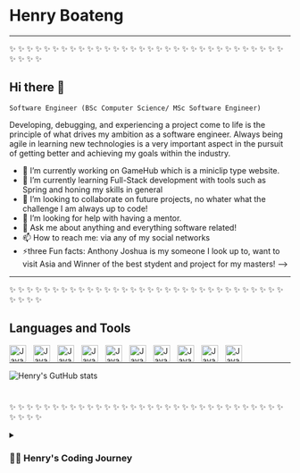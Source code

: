 # <h1>Henry Boateng</h1>

---

✨ ✨ ✨ ✨ ✨ ✨ ✨ ✨ ✨ ✨ ✨ ✨ ✨ ✨ ✨ ✨ ✨ ✨ ✨ ✨ ✨ ✨ ✨ ✨ ✨ ✨ ✨ ✨ ✨ ✨ ✨ ✨ ✨ ✨ ✨ ✨

<h2>Hi there 👋</h2>

`Software Engineer (BSc Computer Science/ MSc Software Engineer)`

Developing, debugging, and experiencing a project come to life is the principle of what drives my ambition as a software engineer. Always being agile in learning new technologies is a very important aspect in the pursuit of getting better and achieving my goals within the industry.

- 🔭 I’m currently working on GameHub which is a miniclip type website.
- 🌱 I’m currently learning Full-Stack development with tools such as Spring and honing my skills in general
- 👯 I’m looking to collaborate on future projects, no whater what the challenge I am always up to code!
- 🤔 I’m looking for help with having a mentor.
- 💬 Ask me about anything and everything software related!
- 📫 How to reach me: via any of my social networks
- ⚡three Fun facts: Anthony Joshua is my someone I look up to, want to visit Asia and Winner of the best stydent and project for my masters!
  -->

---

✨ ✨ ✨ ✨ ✨ ✨ ✨ ✨ ✨ ✨ ✨ ✨ ✨ ✨ ✨ ✨ ✨ ✨ ✨ ✨ ✨ ✨ ✨ ✨ ✨ ✨ ✨ ✨ ✨ ✨ ✨ ✨ ✨ ✨ ✨ ✨

<h2>Languages and Tools</h2>

<img align="left" alt="Java" width="30px" style="padding-right:10px;" src="https://cdn.jsdelivr.net/gh/devicons/devicon/icons/java/java-original.svg" />
<img align="left" alt="Java" width="30px" style="padding-right:10px;" src="https://cdn.jsdelivr.net/gh/devicons/devicon/icons/javascript/javascript-original.svg" />
<img align="left" alt="Java" width="30px" style="padding-right:10px;"src="https://cdn.jsdelivr.net/gh/devicons/devicon/icons/spring/spring-plain.svg" />
<img align="left" alt="Java" width="30px" style="padding-right:10px;"src="https://cdn.jsdelivr.net/gh/devicons/devicon/icons/css3/css3-original-wordmark.svg" />
<img align="left" alt="Java" width="30px" style="padding-right:10px;" src="https://cdn.jsdelivr.net/gh/devicons/devicon/icons/github/github-original.svg" />
<img align="left" alt="Java" width="30px" style="padding-right:10px;" src="https://cdn.jsdelivr.net/gh/devicons/devicon/icons/linux/linux-original.svg" />
<img align="left" alt="Java" width="30px" style="padding-right:10px;" src="https://cdn.jsdelivr.net/gh/devicons/devicon/icons/docker/docker-original.svg" />
<img align="left" alt="Java" width="30px" style="padding-right:10px;" src="https://cdn.jsdelivr.net/gh/devicons/devicon/icons/mysql/mysql-original.svg" />
<img align="left" alt="Java" width="30px" style="padding-right:10px;" src="https://cdn.jsdelivr.net/gh/devicons/devicon/icons/npm/npm-original-wordmark.svg" />
<img align="left" alt="Java" width="30px" style="padding-right:10px;"src="https://cdn.jsdelivr.net/gh/devicons/devicon/icons/postgresql/postgresql-original.svg" />
<br />

---

![Henry's GutHub stats](https://github-readme-stats.vercel.app/api?username=HenryBoateng&show_icons=true&theme=gruvbox)

#

✨ ✨ ✨ ✨ ✨ ✨ ✨ ✨ ✨ ✨ ✨ ✨ ✨ ✨ ✨ ✨ ✨ ✨ ✨ ✨ ✨ ✨ ✨ ✨ ✨ ✨ ✨ ✨ ✨ ✨ ✨ ✨ ✨ ✨ ✨ ✨

<details>
<summary><h3> 👨‍💻 Henry's Coding Journey </h3></summary>
A keen learner, seeking to implement my technical software engineering skills and strong interpersonal skills to help a company grow and fulfil their short-term and long-term goals - whilst improving, learning and broadening my tech knowledge. I am specifically interested in Full Stack Development, SQL database management and technologies such as React.

After graduating with a MSc Software Engineering from De Montfort University, I have gained key skills within the software development sector. As we are going through the Fourth Industrial Revolution and the industry continuously changes, I am eager to develop my current technical skills and apply them to help a company grow.

As technology continues to grow, I see myself excited for the future of the tech industry, in particular when looking at Robotics, the Internet of Things, data analytics being the main technologies to which is taking over. With that said, I am very excited with the metaverse as even now in its early stages, it is something I enjoy so I am looking forward to what such technologies hold for the future.

</details>
